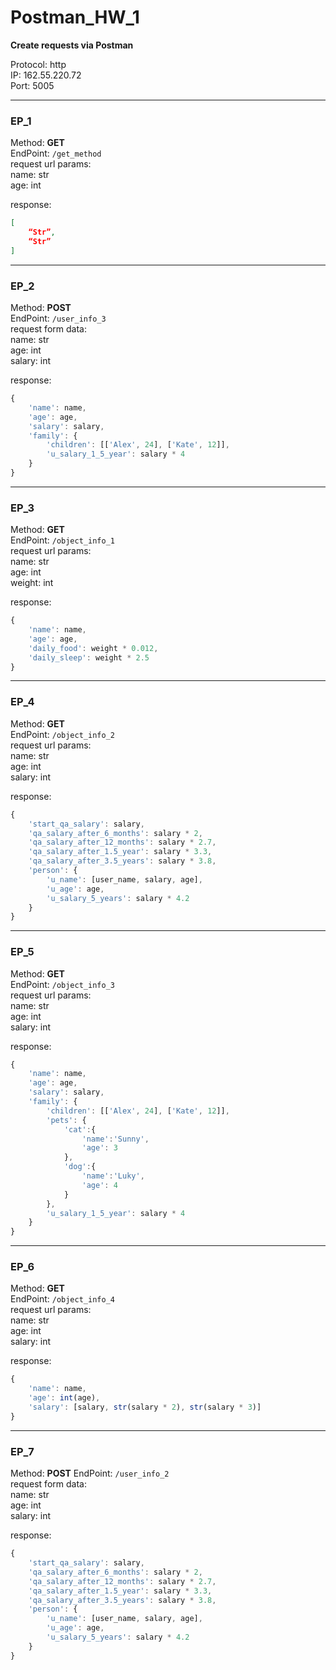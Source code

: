 # Postman_HW_1

__Create requests via Postman__  
  
Protocol: http  
IP: 162.55.220.72  
Port: 5005  
____
### EP_1  
Method: __GET__  
EndPoint: `/get_method`  
request url params:  
 name: str  
 age: int  
  
response:   
```json
[
    “Str”,
    “Str”
]
```
____
  
### EP_2  
Method: __POST__  
EndPoint: `/user_info_3`  
request form data:  
 name: str  
 age: int  
 salary: int  
  
response:   
```js
{
	'name': name,
	'age': age,
	'salary': salary,
	'family': {
		'children': [['Alex', 24], ['Kate', 12]],
		'u_salary_1_5_year': salary * 4
	}
}
```
  
____
  
### EP_3  
Method: __GET__  
EndPoint: `/object_info_1`  
request url params:  
 name: str  
 age: int  
 weight: int  
  
response:   
```js
{
	'name': name,
	'age': age,
	'daily_food': weight * 0.012,
	'daily_sleep': weight * 2.5
}
```
  
____
### EP_4  
Method: __GET__  
EndPoint: `/object_info_2`  
request url params:  
 name: str  
 age: int  
 salary: int  
  
response:  
```js
{
	'start_qa_salary': salary,
	'qa_salary_after_6_months': salary * 2,
	'qa_salary_after_12_months': salary * 2.7,
	'qa_salary_after_1.5_year': salary * 3.3,
	'qa_salary_after_3.5_years': salary * 3.8,
	'person': {
		'u_name': [user_name, salary, age],
		'u_age': age,
		'u_salary_5_years': salary * 4.2
	}
}
```
  
____
### EP_5  
Method: __GET__  
EndPoint: `/object_info_3`  
request url params:  
 name: str  
 age: int  
 salary: int  
  
response:   
```js
{
	'name': name,
	'age': age,
	'salary': salary,
	'family': {
		'children': [['Alex', 24], ['Kate', 12]],
		'pets': {
			'cat':{
				'name':'Sunny',
				'age': 3
			},
			'dog':{
				'name':'Luky',
				'age': 4
			}
		},
		'u_salary_1_5_year': salary * 4
	}
}
```
  
____
### EP_6  
Method: __GET__  
EndPoint: `/object_info_4`  
request url params:  
 name: str  
 age: int  
 salary: int  
  
response:   
```js
{
	'name': name,
	'age': int(age),
	'salary': [salary, str(salary * 2), str(salary * 3)]
}
```
____
### EP_7  
Method: __POST__ 
EndPoint: `/user_info_2`  
request form data:  
 name: str  
 age: int  
 salary: int  
  
response:   
```js
{
	'start_qa_salary': salary,
	'qa_salary_after_6_months': salary * 2,
	'qa_salary_after_12_months': salary * 2.7,
	'qa_salary_after_1.5_year': salary * 3.3,
	'qa_salary_after_3.5_years': salary * 3.8,
	'person': {
		'u_name': [user_name, salary, age],
		'u_age': age,
		'u_salary_5_years': salary * 4.2
	}
}
```